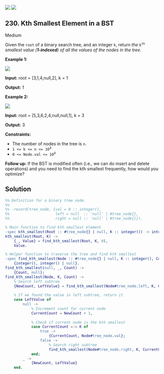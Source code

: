 [![](https://img.shields.io/github/stars/LeetCode-in-Erlang/LeetCode-in-Erlang?label=Stars&style=flat-square)](https://github.com/LeetCode-in-Erlang/LeetCode-in-Erlang)
[![](https://img.shields.io/github/forks/LeetCode-in-Erlang/LeetCode-in-Erlang?label=Fork%20me%20on%20GitHub%20&style=flat-square)](https://github.com/LeetCode-in-Erlang/LeetCode-in-Erlang/fork)

## 230\. Kth Smallest Element in a BST

Medium

Given the `root` of a binary search tree, and an integer `k`, return _the_ <code>k<sup>th</sup></code> _smallest value (**1-indexed**) of all the values of the nodes in the tree_.

**Example 1:**

![](https://assets.leetcode.com/uploads/2021/01/28/kthtree1.jpg)

**Input:** root = [3,1,4,null,2], k = 1

**Output:** 1

**Example 2:**

![](https://assets.leetcode.com/uploads/2021/01/28/kthtree2.jpg)

**Input:** root = [5,3,6,2,4,null,null,1], k = 3

**Output:** 3

**Constraints:**

*   The number of nodes in the tree is `n`.
*   <code>1 <= k <= n <= 10<sup>4</sup></code>
*   <code>0 <= Node.val <= 10<sup>4</sup></code>

**Follow up:** If the BST is modified often (i.e., we can do insert and delete operations) and you need to find the kth smallest frequently, how would you optimize?

## Solution

```erlang
%% Definition for a binary tree node.
%%
%% -record(tree_node, {val = 0 :: integer(),
%%                     left = null  :: 'null' | #tree_node{},
%%                     right = null :: 'null' | #tree_node{}}).

% Main function to find kth smallest element
-spec kth_smallest(Root :: #tree_node{} | null, K :: integer()) -> integer().
kth_smallest(Root, K) ->
    {_, Value} = find_kth_smallest(Root, K, 0),
    Value.

% Helper function to traverse the tree and find kth smallest
-spec find_kth_smallest(Node :: #tree_node{} | null, K :: integer(), Count :: integer()) -> 
    {integer(), integer() | null}.
find_kth_smallest(null, _, Count) ->
    {Count, null};
find_kth_smallest(Node, K, Count) ->
    % Search left subtree
    {NewCount, LeftValue} = find_kth_smallest(Node#tree_node.left, K, Count),
    
    % If we found the value in left subtree, return it
    case LeftValue of
        null ->
            % Increment count for current node
            CurrentCount = NewCount + 1,
            
            % Check if current node is the kth smallest
            case CurrentCount =:= K of
                true ->
                    {CurrentCount, Node#tree_node.val};
                false ->
                    % Search right subtree
                    find_kth_smallest(Node#tree_node.right, K, CurrentCount)
            end;
        _ ->
            {NewCount, LeftValue}
    end.
```